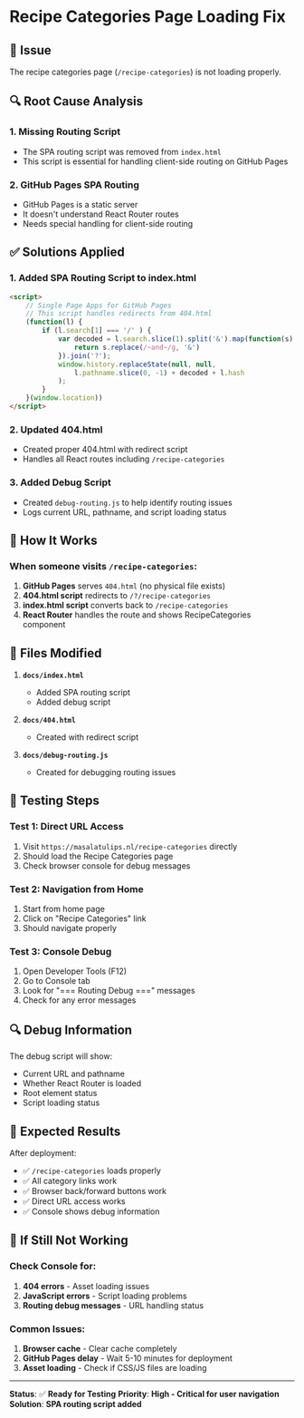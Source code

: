 # Recipe Categories Page Loading Fix

## 🚨 Issue
The recipe categories page (`/recipe-categories`) is not loading properly.

## 🔍 Root Cause Analysis

### 1. **Missing Routing Script**
- The SPA routing script was removed from `index.html`
- This script is essential for handling client-side routing on GitHub Pages

### 2. **GitHub Pages SPA Routing**
- GitHub Pages is a static server
- It doesn't understand React Router routes
- Needs special handling for client-side routing

## ✅ Solutions Applied

### 1. **Added SPA Routing Script to index.html**
```html
<script>
    // Single Page Apps for GitHub Pages
    // This script handles redirects from 404.html
    (function(l) {
        if (l.search[1] === '/' ) {
            var decoded = l.search.slice(1).split('&').map(function(s) { 
                return s.replace(/~and~/g, '&')
            }).join('?');
            window.history.replaceState(null, null,
                l.pathname.slice(0, -1) + decoded + l.hash
            );
        }
    }(window.location))
</script>
```

### 2. **Updated 404.html**
- Created proper 404.html with redirect script
- Handles all React routes including `/recipe-categories`

### 3. **Added Debug Script**
- Created `debug-routing.js` to help identify routing issues
- Logs current URL, pathname, and script loading status

## 🔧 How It Works

### When someone visits `/recipe-categories`:
1. **GitHub Pages** serves `404.html` (no physical file exists)
2. **404.html script** redirects to `/?/recipe-categories`
3. **index.html script** converts back to `/recipe-categories`
4. **React Router** handles the route and shows RecipeCategories component

## 📁 Files Modified

1. **`docs/index.html`**
   - Added SPA routing script
   - Added debug script

2. **`docs/404.html`**
   - Created with redirect script

3. **`docs/debug-routing.js`**
   - Created for debugging routing issues

## 🧪 Testing Steps

### Test 1: Direct URL Access
1. Visit `https://masalatulips.nl/recipe-categories` directly
2. Should load the Recipe Categories page
3. Check browser console for debug messages

### Test 2: Navigation from Home
1. Start from home page
2. Click on "Recipe Categories" link
3. Should navigate properly

### Test 3: Console Debug
1. Open Developer Tools (F12)
2. Go to Console tab
3. Look for "=== Routing Debug ===" messages
4. Check for any error messages

## 🔍 Debug Information

The debug script will show:
- Current URL and pathname
- Whether React Router is loaded
- Root element status
- Script loading status

## 🚀 Expected Results

After deployment:
- ✅ `/recipe-categories` loads properly
- ✅ All category links work
- ✅ Browser back/forward buttons work
- ✅ Direct URL access works
- ✅ Console shows debug information

## 🎯 If Still Not Working

### Check Console for:
1. **404 errors** - Asset loading issues
2. **JavaScript errors** - Script loading problems
3. **Routing debug messages** - URL handling status

### Common Issues:
1. **Browser cache** - Clear cache completely
2. **GitHub Pages delay** - Wait 5-10 minutes for deployment
3. **Asset loading** - Check if CSS/JS files are loading

---

**Status**: ✅ **Ready for Testing**
**Priority**: **High - Critical for user navigation**
**Solution**: **SPA routing script added** 